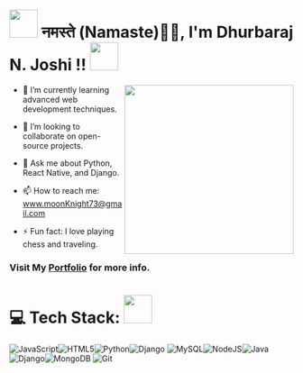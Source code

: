 <h1>
  <img src="https://emojis.slackmojis.com/emojis/images/1531849430/4246/blob-sunglasses.gif?1531849430" width="50"/> 
  नमस्ते (Namaste)🙏🏻, I'm Dhurbaraj N. Joshi !! 
  <img src="https://media.giphy.com/media/12oufCB0MyZ1Go/giphy.gif" width="50">
</h1>
<img align='right' src="https://media.giphy.com/media/M9gbBd9nbDrOTu1Mqx/giphy.gif" width="300">


- 🌱 I’m currently learning advanced web development techniques.

- 👯 I’m looking to collaborate on open-source projects.

- 💬 Ask me about Python, React Native, and Django.

- 📫 How to reach me: www.moonKnight73@gmail.com

- ⚡ Fun fact: I love playing chess and traveling.


### Visit My [Portfolio](https://dee-raj.github.io/portfolio/) for more info.

# 💻 Tech Stack: <img src="https://media.giphy.com/media/VgCDAzcKvsR6OM0uWg/giphy.gif" width="50">
![JavaScript](https://img.shields.io/badge/javascript-%23323330.svg?style=for-the-badge&logo=javascript&logoColor=%23F7DF1E)![HTML5](https://img.shields.io/badge/html5-%23E34F26.svg?style=for-the-badge&logo=html5&logoColor=white)![Python](https://img.shields.io/badge/python-3670A0?style=for-the-badge&logo=python&logoColor=ffdd54)![Django](https://img.shields.io/badge/django-%23092E20.svg?style=for-the-badge&logo=django&logoColor=white) ![MySQL](https://img.shields.io/badge/mysql-4479A1.svg?style=for-the-badge&logo=mysql&logoColor=white)![NodeJS](https://img.shields.io/badge/node.js-6DA55F?style=for-the-badge&logo=node.js&logoColor=white)![Java](https://img.shields.io/badge/java-%23ED8B00.svg?style=for-the-badge&logo=openjdk&logoColor=white)  ![Django](https://img.shields.io/badge/django-%23092E20.svg?style=for-the-badge&logo=django&logoColor=white)![MongoDB](https://img.shields.io/badge/MongoDB-%234ea94b.svg?style=for-the-badge&logo=mongodb&logoColor=white) ![Git](https://img.shields.io/badge/git-%23F05033.svg?style=for-the-badge&logo=git&logoColor=white)
